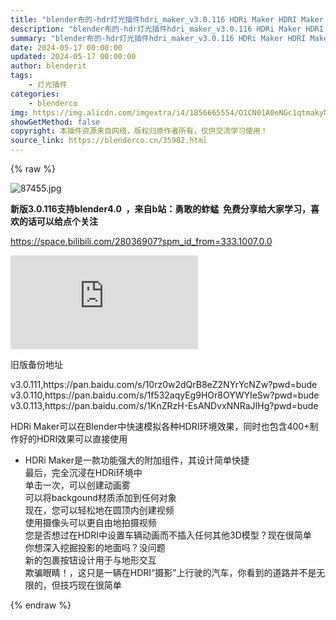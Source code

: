 ```yaml
---
title: "blender布的-hdr灯光插件hdri_maker_v3.0.116 HDRi Maker HDRI Maker v3.0.116 最新版3.0.118"
description: "blender布的-hdr灯光插件hdri_maker_v3.0.116 HDRi Maker HDRI Maker v3.0.116 最新版3.0.118"
summary: "blender布的-hdr灯光插件hdri_maker_v3.0.116 HDRi Maker HDRI Maker v3.0.116 最新版3.0.118"
date: 2024-05-17 00:00:00
updated: 2024-05-17 00:00:00
author: blenderit
tags: 
    - 灯光插件
categories:
    - blenderco
img: https://img.alicdn.com/imgextra/i4/1856665554/O1CN01A0eNGc1qtmakyNhsc_!!1856665554.jpg
showGetMethod: false
copyright: 本插件资源来自网络，版权归原作者所有，仅供交流学习使用！
source_link: https://blenderco.cn/35982.html
---
```


{% raw %}
<p><img class="aligncenter" src="https://img.alicdn.com/imgextra/i1/751044092/O1CN01QbW7ns1g6BWi8nKS5_!!751044092.jpg" alt="87455.jpg "></p><p><strong>新版3.0.116支持blender4.0  ，来自b站：勇敢的蚱蜢  免费分享给大家学习，喜欢的话可以给点个关注</strong></p><p><a href="https://space.bilibili.com/28036907?spm_id_from=333.1007.0.0">https://space.bilibili.com/28036907?spm_id_from=333.1007.0.0</a></p><div id="external-video-3e739e0f67" class="external-video"><iframe frameborder="0" src="https://player.bilibili.com/player.html?aid=890083457&amp;bvid=BV1eP4y1p7Xs&amp;cid=396771940&amp;page=1" allowfullscreen="true"></iframe></div><p>旧版备份地址</p><p>v3.0.111,https://pan.baidu.com/s/10rz0w2dQrB8eZ2NYrYcNZw?pwd=bude<br>
v3.0.110,https://pan.baidu.com/s/1f532aqyEg9HOr8OYWYIeSw?pwd=bude<br>
v3.0.113,https://pan.baidu.com/s/1KnZRzH-EsANDvxNNRaJIHg?pwd=bude</p><p>HDRi Maker可以在Blender中快速模拟各种HDRI环境效果，同时也包含400+制作好的HDRI效果可以直接使用</p><ul>
<li>HDRi Maker是一款功能强大的附加组件，其设计简单快捷<br>
最后，完全沉浸在HDRi环境中<br>
单击一次，可以创建动画雾<br>
可以将backgound材质添加到任何对象<br>
现在，您可以轻松地在圆顶内创建视频<br>
使用摄像头可以更自由地拍摄视频<br>
您是否想过在HDRI中设置车辆动画而不插入任何其他3D模型？现在很简单<br>
你想深入挖掘投影的地面吗？没问题<br>
新的包裹按钮设计用于与地形交互<br>
欺骗眼睛！，这只是一辆在HDRI“摄影”上行驶的汽车，你看到的道路并不是无限的，但技巧现在很简单</li>
</ul>
<div style="display: none">blenderco</div>
{% endraw %}